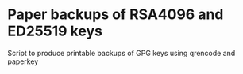 # Paper backups of RSA4096 and ED25519 keys
Script to produce printable backups of GPG keys using qrencode and paperkey
